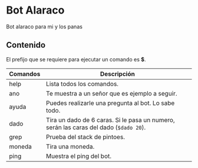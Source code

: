 # Bot Alaraco

Bot alaraco para mi y los panas


## Contenido
El prefijo que se requiere para ejecutar un comando es **$**.

| Comandos |Descripción                                              |
|---|----------------------------------------|
|help|Lista todos los comandos.
|ano|Te muestra a un señor que es ejemplo a seguir.
|ayuda|Puedes realizarle una pregunta al bot. Lo sabe todo.
|dado|Tira un dado de 6 caras. Si le pasa un numero, serán las caras del dado (`$dado 20`).
|grep|Prueba del stack de pintoes.
|moneda|Tira una moneda.
|ping|Muestra el ping del bot.
